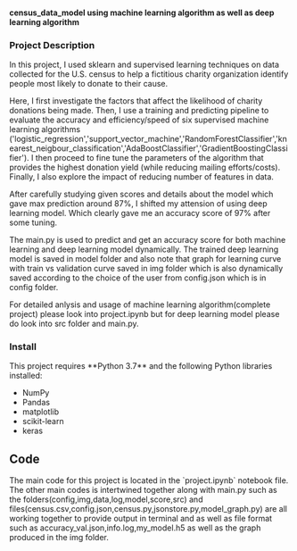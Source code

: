 <h4>census_data_model using machine learning algorithm as well as deep learning algorithm</h4>
<h3>Project Description</h3>
<p>In this project, I used sklearn and supervised learning techniques on data collected for the U.S. census to help a fictitious charity organization identify people most likely to donate to their cause.</p> 
<p>Here, I first investigate the factors that affect the likelihood of charity donations being made. Then, I use a training and predicting pipeline to evaluate the accuracy and efficiency/speed of six supervised machine learning algorithms ('logistic_regression','support_vector_machine','RandomForestClassifier','knearest_neigbour_classification','AdaBoostClassifier','GradientBoostingClassifier'). I then proceed to fine tune the parameters of the algorithm that provides the highest donation yield (while reducing mailing efforts/costs). Finally, I also explore the impact of reducing number of features in data.</p>
<p>After carefully studying given scores and details about the model which gave max prediction around 87%, I shifted my attension of using deep learning model. Which clearly gave me an accuracy score of 97% after some tuning.</p>
<p>The main.py is used to predict and get an accuracy score for both machine learning and deep learning model dynamically. The trained deep learning model is saved in model folder and also note that graph for learning curve with train vs validation curve saved in img folder which is also dynamically saved according to the choice of the user from config.json which is in config folder.</p> 
<p>For detailed anlysis and usage of machine learning algorithm(complete project) please look into project.ipynb but for deep learning model please do look into src folder and main.py.</p>

<h3>Install</h3>
<p>This project requires **Python 3.7** and the following Python libraries installed:</p>
<ul><li>NumPy</li>
<li>Pandas</li>
<li>matplotlib</li>
<li>scikit-learn</li>
<li>keras</li></ul>

<h2>Code</h2>
<p>The main code for this project is located in the `project.ipynb` notebook file. The other main codes is intertwined together along with main.py such as the folders(config,img,data,log,model,score,src) and files(census.csv,config.json,census.py,jsonstore.py,model_graph.py) are all working together to provide output in terminal and as well as file format such as accuracy_val.json,info.log,my_model.h5 as well as the graph produced in the img folder.</P>


